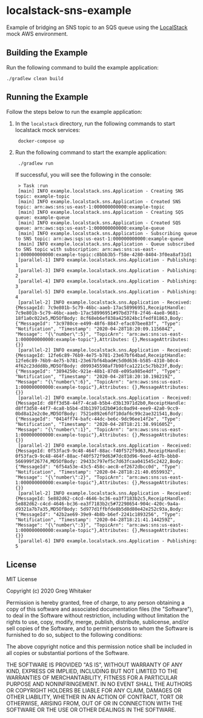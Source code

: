 # localstack-sns-example
Example of bridging an SNS topic to an SQS queue using the [LocalStack](https://github.com/localstack/localstack) mock AWS environment.

## Building the Example
Run the following command to build the example application:

    ./gradlew clean build
    
## Running the Example
Follow the steps below to run the example application:

1. In the `localstack` directory, run the following commands to start localstack mock services:

        docker-compose up
    
2. Run the following command to start the example application:

        ./gradlew run
    
    If successful, you will see the following in the console:
    
        > Task :run
        [main] INFO example.localstack.sns.Application - Creating SNS topic: example-topic
        [main] INFO example.localstack.sns.Application - Created SNS topic: arn:aws:sns:us-east-1:000000000000:example-topic
        [main] INFO example.localstack.sns.Application - Creating SQS queue: example-queue
        [main] INFO example.localstack.sns.Application - Created SQS queue: arn:aws:sqs:us-east-1:000000000000:example-queue
        [main] INFO example.localstack.sns.Application - Subscribing queue to SNS topic: arn:aws:sqs:us-east-1:000000000000:example-queue
        [main] INFO example.localstack.sns.Application - Queue subscribed to SNS topic with subscription: arn:aws:sns:us-east-1:000000000000:example-topic:c8bbb3b5-f58e-4280-8404-3f0ea8af31d1
        [parallel-1] INFO example.localstack.sns.Application - Publishing: 1
        [parallel-3] INFO example.localstack.sns.Application - Publishing: 2
        [parallel-4] INFO example.localstack.sns.Application - Publishing: 3
        [parallel-5] INFO example.localstack.sns.Application - Publishing: 4
        [parallel-2] INFO example.localstack.sns.Application - Received: {MessageId: 7c9e801b-5c79-46bc-aaeb-17ac58996951,ReceiptHandle: 7c9e801b-5c79-46bc-aaeb-17ac58996951#97bd37f8-2f46-4ae8-9681-18f1a0c022e5,MD5OfBody: 8cf68eb6ef838a425024bc1fedf81863,Body: {"MessageId": "3c9780ce-e499-48f6-8847-efac07bee83f", "Type": "Notification", "Timestamp": "2020-04-28T18:20:09.115684Z", "Message": "{\"number\":5}", "TopicArn": "arn:aws:sns:us-east-1:000000000000:example-topic"},Attributes: {},MessageAttributes: {}}
        [parallel-2] INFO example.localstack.sns.Application - Received: {MessageId: 12fe6c89-76b9-4e75-b781-23e67bf64bad,ReceiptHandle: 12fe6c89-76b9-4e75-b781-23e67bf64bad#c5d0d636-b585-4310-b0c4-4f62c23ddd8b,MD5OfBody: d099345598af7b98fca1221c5c7bb23f,Body: {"MessageId": "3894250c-921e-48b1-87d8-e095a985e4df", "Type": "Notification", "Timestamp": "2020-04-28T18:20:10.198219Z", "Message": "{\"number\":6}", "TopicArn": "arn:aws:sns:us-east-1:000000000000:example-topic"},Attributes: {},MessageAttributes: {}}
        [parallel-2] INFO example.localstack.sns.Application - Received: {MessageId: d8ff3d58-44f7-4ca8-b5b4-d3b13971d2b0,ReceiptHandle: d8ff3d58-44f7-4ca8-b5b4-d3b13971d2b0#1dc0ad94-eee9-42a0-9cc9-0bd8a12e2c0e,MD5OfBody: 7521e892e6fdf10daf6c99c2ae321541,Body: {"MessageId": "0414ff74-bafc-44dc-be6c-9dc96ee14f2e", "Type": "Notification", "Timestamp": "2020-04-28T18:21:38.991605Z", "Message": "{\"number\":1}", "TopicArn": "arn:aws:sns:us-east-1:000000000000:example-topic"},Attributes: {},MessageAttributes: {}}
        [parallel-2] INFO example.localstack.sns.Application - Received: {MessageId: 0f53fac9-9c48-464f-88ac-f40f572f9d63,ReceiptHandle: 0f53fac9-9c48-464f-88ac-f40f572f9d63#7dc03d96-9eed-4d7b-bbb0-566999f26774,MD5OfBody: 29433c797ef5c7d63fcaa041545c2422,Body: {"MessageId": "6f54a53e-43c5-458c-aec8-ef2672dbcc0d", "Type": "Notification", "Timestamp": "2020-04-28T18:21:40.055993Z", "Message": "{\"number\":2}", "TopicArn": "arn:aws:sns:us-east-1:000000000000:example-topic"},Attributes: {},MessageAttributes: {}}
        [parallel-2] INFO example.localstack.sns.Application - Received: {MessageId: 5e882d62-c4cd-4646-bc36-ea3f7183b2c5,ReceiptHandle: 5e882d62-c4cd-4646-bc36-ea3f7183b2c5#72298654-904c-420c-9a4a-d9321a7b7a35,MD5OfBody: 5d977d1ffbfde8b5d8d80e42e252c93a,Body: {"MessageId": "42b2ae69-39e9-4b8b-b6ef-2241c1893256", "Type": "Notification", "Timestamp": "2020-04-28T18:21:41.144259Z", "Message": "{\"number\":3}", "TopicArn": "arn:aws:sns:us-east-1:000000000000:example-topic"},Attributes: {},MessageAttributes: {}}
        [parallel-6] INFO example.localstack.sns.Application - Publishing: 5

## License        
MIT License

Copyright (c) 2020 Greg Whitaker

Permission is hereby granted, free of charge, to any person obtaining a copy
of this software and associated documentation files (the "Software"), to deal
in the Software without restriction, including without limitation the rights
to use, copy, modify, merge, publish, distribute, sublicense, and/or sell
copies of the Software, and to permit persons to whom the Software is
furnished to do so, subject to the following conditions:

The above copyright notice and this permission notice shall be included in all
copies or substantial portions of the Software.

THE SOFTWARE IS PROVIDED "AS IS", WITHOUT WARRANTY OF ANY KIND, EXPRESS OR
IMPLIED, INCLUDING BUT NOT LIMITED TO THE WARRANTIES OF MERCHANTABILITY,
FITNESS FOR A PARTICULAR PURPOSE AND NONINFRINGEMENT. IN NO EVENT SHALL THE
AUTHORS OR COPYRIGHT HOLDERS BE LIABLE FOR ANY CLAIM, DAMAGES OR OTHER
LIABILITY, WHETHER IN AN ACTION OF CONTRACT, TORT OR OTHERWISE, ARISING FROM,
OUT OF OR IN CONNECTION WITH THE SOFTWARE OR THE USE OR OTHER DEALINGS IN THE
SOFTWARE.